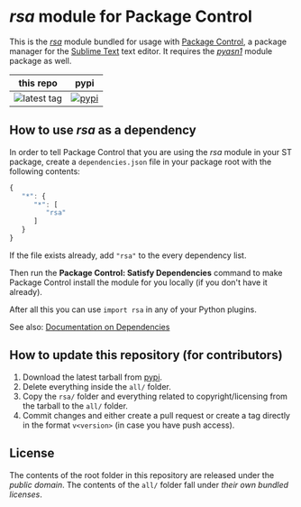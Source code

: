 # *rsa* module for Package Control

This is the *[rsa][]* module bundled for usage with [Package Control][],
a package manager for the [Sublime Text][] text editor. It requires the
*[pyasn1][]* module package as well.

this repo | pypi
---- | ----
![latest tag](https://img.shields.io/github/tag/another-alias/sublime-rsa.svg) | [![pypi](https://img.shields.io/pypi/v/rsa.svg)][pypi]


## How to use *rsa* as a dependency

In order to tell Package Control
that you are using the *rsa* module
in your ST package,
create a `dependencies.json` file
in your package root
with the following contents:

```js
{
   "*": {
      "*": [
         "rsa"
      ]
   }
}
```

If the file exists already,
add `"rsa"` to the every dependency list.

Then run the **Package Control: Satisfy Dependencies** command
to make Package Control
install the module for you locally
(if you don't have it already).

After all this
you can use `import rsa`
in any of your Python plugins.

See also:
[Documentation on Dependencies](https://packagecontrol.io/docs/dependencies)


## How to update this repository (for contributors)

1. Download the latest tarball
   from [pypi][].
2. Delete everything inside the `all/` folder.
3. Copy the `rsa/` folder
   and everything related to copyright/licensing
   from the tarball
   to the `all/` folder.
4. Commit changes
   and either create a pull request
   or create a tag directly
   in the format `v<version>`
   (in case you have push access).


## License

The contents of the root folder
in this repository
are released
under the *public domain*.
The contents of the `all/` folder
fall under *their own bundled licenses*.


[rsa]: https://stuvel.eu/rsa
[pyasn1]: https://github.com/another-alias/sublime-pyasn1
[Package Control]: http://packagecontrol.io/
[Sublime Text]: http://sublimetext.com/
[pypi]: https://pypi.python.org/pypi/rsa
